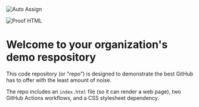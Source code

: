 ![Auto Assign](https://github.com/pusul4/demo-repository/actions/workflows/auto-assign.yml/badge.svg)

![Proof HTML](https://github.com/pusul4/demo-repository/actions/workflows/proof-html.yml/badge.svg)

# Welcome to your organization's demo respository
This code repository (or "repo") is designed to demonstrate the best GitHub has to offer with the least amount of noise.

The repo includes an `index.html` file (so it can render a web page), two GitHub Actions workflows, and a CSS stylesheet dependency.
